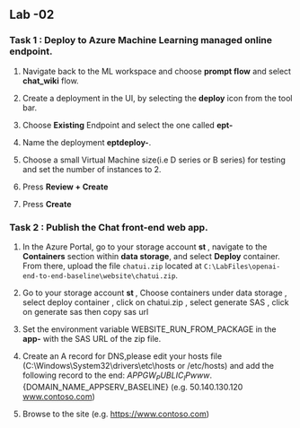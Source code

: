 ## Lab -02 

### Task 1 : Deploy to Azure Machine Learning managed online endpoint.

1. Navigate back to the ML workspace and choose **prompt flow** and select **chat_wiki** flow.
   
2. Create a deployment in the UI, by selecting the **deploy** icon from the tool bar.

3. Choose **Existing** Endpoint and select the one called **ept-<inject key="DeploymentID" enableCopy="false"></inject>**
   
4. Name the deployment **eptdeploy-<inject key="DeploymentID" enableCopy="false"></inject>**.
   
5. Choose a small Virtual Machine size(i.e D series or B series) for testing and set the number of instances to 2.
   
6. Press **Review + Create**

7. Press **Create**

### Task 2 : Publish the Chat front-end web app.

1. In the Azure Portal, go to your storage account **st <inject key="DeploymentID" enableCopy="false"></inject>**, navigate to the **Containers** section within **data storage**, and select **Deploy** container. From there, upload the file `chatui.zip` located at `C:\LabFiles\openai-end-to-end-baseline\website\chatui.zip`.
  

2. Go to your storage account **st <inject key="DeploymentID" enableCopy="false"></inject>** , Choose containers under data storage , select deploy container , click on chatui.zip , select generate SAS , click on generate sas then copy sas url

3. Set the environment variable WEBSITE_RUN_FROM_PACKAGE in the **app-<inject key="DeploymentID" enableCopy="false"></inject>** with the SAS URL of the zip file.

4. Create an A record for DNS,please edit your hosts file (C:\Windows\System32\drivers\etc\hosts or /etc/hosts) and add the following record to the end: ${APPGW_PUBLIC_IP} www.${DOMAIN_NAME_APPSERV_BASELINE} (e.g. 50.140.130.120  www.contoso.com)

5. Browse to the site (e.g. https://www.contoso.com)
